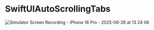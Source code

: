 # SwiftUIAutoScrollingTabs
![Simulator Screen Recording - iPhone 16 Pro - 2025-06-28 at 13 24 06](https://github.com/user-attachments/assets/7661694b-7a36-406f-b618-b778a9b0d854)
